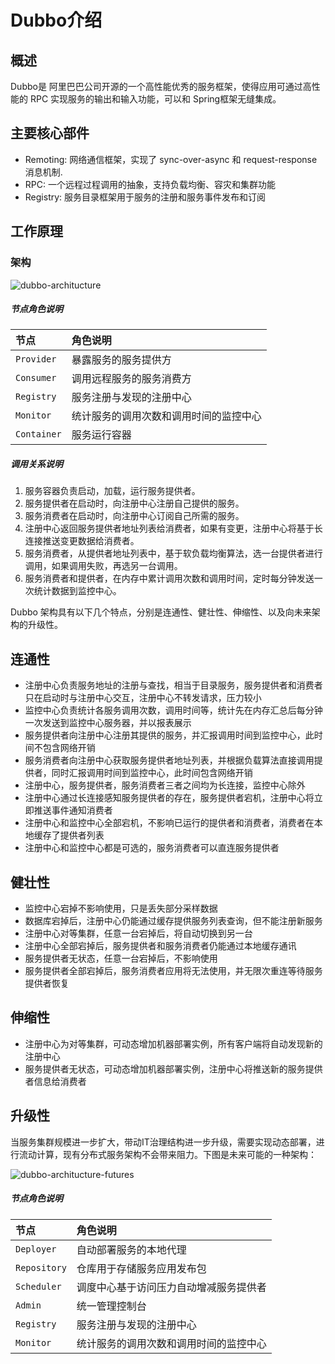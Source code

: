 # Dubbo介绍

## 概述

Dubbo是 阿里巴巴公司开源的一个高性能优秀的服务框架，使得应用可通过高性能的 RPC 实现服务的输出和输入功能，可以和  Spring框架无缝集成。

## 主要核心部件

* Remoting: 网络通信框架，实现了 sync-over-async 和 request-response 消息机制.
* RPC: 一个远程过程调用的抽象，支持负载均衡、容灾和集群功能
* Registry: 服务目录框架用于服务的注册和服务事件发布和订阅

## 工作原理

### 架构

![](http://dubbo.apache.org/docs/zh-cn/user/sources/images/dubbo-architecture.jpg "dubbo-architucture")

##### 节点角色说明

| 节点 | 角色说明 |
| :--- | :--- |
| `Provider` | 暴露服务的服务提供方 |
| `Consumer` | 调用远程服务的服务消费方 |
| `Registry` | 服务注册与发现的注册中心 |
| `Monitor` | 统计服务的调用次数和调用时间的监控中心 |
| `Container` | 服务运行容器 |

##### 调用关系说明

1. 服务容器负责启动，加载，运行服务提供者。
2. 服务提供者在启动时，向注册中心注册自己提供的服务。
3. 服务消费者在启动时，向注册中心订阅自己所需的服务。
4. 注册中心返回服务提供者地址列表给消费者，如果有变更，注册中心将基于长连接推送变更数据给消费者。
5. 服务消费者，从提供者地址列表中，基于软负载均衡算法，选一台提供者进行调用，如果调用失败，再选另一台调用。
6. 服务消费者和提供者，在内存中累计调用次数和调用时间，定时每分钟发送一次统计数据到监控中心。

Dubbo 架构具有以下几个特点，分别是连通性、健壮性、伸缩性、以及向未来架构的升级性。

## 连通性

* 注册中心负责服务地址的注册与查找，相当于目录服务，服务提供者和消费者只在启动时与注册中心交互，注册中心不转发请求，压力较小
* 监控中心负责统计各服务调用次数，调用时间等，统计先在内存汇总后每分钟一次发送到监控中心服务器，并以报表展示
* 服务提供者向注册中心注册其提供的服务，并汇报调用时间到监控中心，此时间不包含网络开销
* 服务消费者向注册中心获取服务提供者地址列表，并根据负载算法直接调用提供者，同时汇报调用时间到监控中心，此时间包含网络开销
* 注册中心，服务提供者，服务消费者三者之间均为长连接，监控中心除外
* 注册中心通过长连接感知服务提供者的存在，服务提供者宕机，注册中心将立即推送事件通知消费者
* 注册中心和监控中心全部宕机，不影响已运行的提供者和消费者，消费者在本地缓存了提供者列表
* 注册中心和监控中心都是可选的，服务消费者可以直连服务提供者

## 健壮性

* 监控中心宕掉不影响使用，只是丢失部分采样数据
* 数据库宕掉后，注册中心仍能通过缓存提供服务列表查询，但不能注册新服务
* 注册中心对等集群，任意一台宕掉后，将自动切换到另一台
* 注册中心全部宕掉后，服务提供者和服务消费者仍能通过本地缓存通讯
* 服务提供者无状态，任意一台宕掉后，不影响使用
* 服务提供者全部宕掉后，服务消费者应用将无法使用，并无限次重连等待服务提供者恢复

## 伸缩性

* 注册中心为对等集群，可动态增加机器部署实例，所有客户端将自动发现新的注册中心
* 服务提供者无状态，可动态增加机器部署实例，注册中心将推送新的服务提供者信息给消费者

## 升级性

当服务集群规模进一步扩大，带动IT治理结构进一步升级，需要实现动态部署，进行流动计算，现有分布式服务架构不会带来阻力。下图是未来可能的一种架构：

![](http://dubbo.apache.org/docs/zh-cn/user/sources/images/dubbo-architecture-future.jpg "dubbo-architucture-futures")

##### 节点角色说明

| 节点 | 角色说明 |
| :--- | :--- |
| `Deployer` | 自动部署服务的本地代理 |
| `Repository` | 仓库用于存储服务应用发布包 |
| `Scheduler` | 调度中心基于访问压力自动增减服务提供者 |
| `Admin` | 统一管理控制台 |
| `Registry` | 服务注册与发现的注册中心 |
| `Monitor` | 统计服务的调用次数和调用时间的监控中心 |



